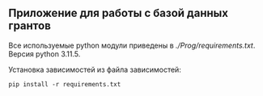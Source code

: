 ## Приложение для работы с базой данных грантов

Все используемые python модули приведены в *./Prog/requirements.txt*. Версия python 3.11.5.

Установка зависимостей из файла зависимостей: 
```
pip install -r requirements.txt
```

